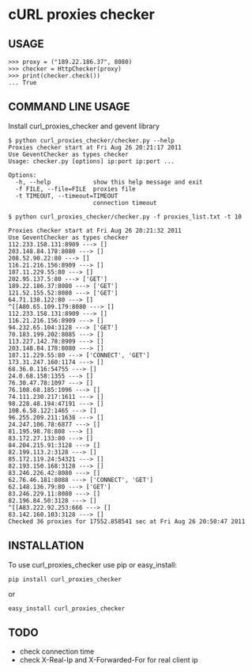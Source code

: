 # cURL proxies checker


## USAGE


    >>> proxy = ("189.22.186.37", 8080)
    >>> checker = HttpChecker(proxy)
    >>> print(checker.check())
    ... True


## COMMAND LINE USAGE

Install curl_proxies_checker and gevent library


    $ python curl_proxies_checker/checker.py --help
    Proxies checker start at Fri Aug 26 20:21:17 2011
    Use GeventChecker as types checker
    Usage: checker.py [options] ip:port ip:port ...

    Options:
      -h, --help            show this help message and exit
      -f FILE, --file=FILE  proxies file
      -t TIMEOUT, --timeout=TIMEOUT
                            connection timeout

    $ python curl_proxies_checker/checker.py -f proxies_list.txt -t 10

    Proxies checker start at Fri Aug 26 20:21:32 2011
    Use GeventChecker as types checker
    112.233.158.131:8909 ---> []
    203.148.84.178:8080 ---> []
    208.52.90.22:80 ---> []
    116.21.216.156:8909 ---> []
    187.11.229.55:80 ---> []
    202.95.137.5:80 ---> ['GET']
    189.22.186.37:8080 ---> ['GET']
    121.52.155.52:8080 ---> ['GET']
    64.71.138.122:80 ---> []
    ^[[A80.65.109.179:8080 ---> []
    112.233.158.131:8909 ---> []
    116.21.216.156:8909 ---> []
    94.232.65.104:3128 ---> ['GET']
    70.183.199.202:8085 ---> []
    113.227.142.78:8909 ---> []
    203.148.84.178:8080 ---> []
    187.11.229.55:80 ---> ['CONNECT', 'GET']
    173.31.247.160:1174 ---> []
    68.36.0.116:54755 ---> []
    24.0.68.158:1355 ---> []
    76.30.47.78:1097 ---> []
    76.108.68.185:1096 ---> []
    74.111.230.217:1611 ---> []
    98.228.48.194:47191 ---> []
    108.6.58.122:1465 ---> []
    96.255.209.211:1638 ---> []
    24.247.106.78:6877 ---> []
    81.195.98.78:808 ---> []
    83.172.27.133:80 ---> []
    84.204.215.91:3128 ---> []
    82.199.113.2:3128 ---> []
    85.172.119.24:54321 ---> []
    82.193.150.168:3128 ---> []
    83.246.226.42:8080 ---> []
    62.76.46.181:8088 ---> ['CONNECT', 'GET']
    62.148.136.79:80 ---> ['GET']
    83.246.229.11:8080 ---> []
    82.196.84.50:3128 ---> []
    ^[[A83.222.92.253:666 ---> []
    83.142.160.103:3128 ---> []
    Checked 36 proxies for 17552.858541 sec at Fri Aug 26 20:50:47 2011


## INSTALLATION

To use curl_proxies_checker use pip or easy_install:

`pip install curl_proxies_checker`

or

`easy_install curl_proxies_checker`


## TODO

- check connection time
- check X-Real-Ip and X-Forwarded-For for real client ip
